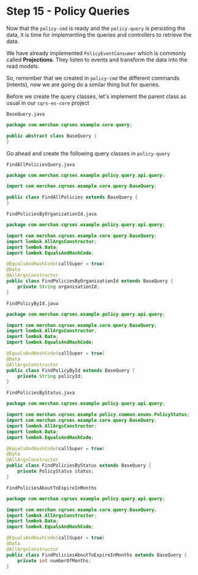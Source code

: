 # Step 15 - Policy Queries
Now that the `policy-cmd` is ready and the `policy-query` is persisting the data, it is time for implementing the queries and controllers to retrieve the data.

We have already implemented `PolicyEventConsumer` which is commonly called **Projections**. They listen to events and transform the data into the read models.

So, remember that we created in `policy-cmd` the different commands (intents), now we are going do a similar thing but for queries.

Before we create the query classes, let's implement the parent class as usual in our `cqrs-es-core` project

```BaseQuery.java```
```java
package com.merchan.cqrses.example.core.query;

public abstract class BaseQuery {
}

```

Go ahead and create the following query classes in `policy-query`

`FindAllPoliciesQuery.java`

```java
package com.merchan.cqrses.example.policy.query.api.query;

import com.merchan.cqrses.example.core.query.BaseQuery;

public class FindAllPolicies extends BaseQuery {
}

```

`FindPoliciesByOrganizationId.java`

```java
package com.merchan.cqrses.example.policy.query.api.query;

import com.merchan.cqrses.example.core.query.BaseQuery;
import lombok.AllArgsConstructor;
import lombok.Data;
import lombok.EqualsAndHashCode;

@EqualsAndHashCode(callSuper = true)
@Data
@AllArgsConstructor
public class FindPoliciesByOrganizationId extends BaseQuery {
    private String organisationId;
}

```

`FindPolicyById.java`

```java
package com.merchan.cqrses.example.policy.query.api.query;

import com.merchan.cqrses.example.core.query.BaseQuery;
import lombok.AllArgsConstructor;
import lombok.Data;
import lombok.EqualsAndHashCode;

@EqualsAndHashCode(callSuper = true)
@Data
@AllArgsConstructor
public class FindPolicyById extends BaseQuery {
    private String policyId;
}

```

`FindPoliciesByStatus.java`

```java
package com.merchan.cqrses.example.policy.query.api.query;

import com.merchan.cqrses.example.policy.common.enums.PolicyStatus;
import com.merchan.cqrses.example.core.query.BaseQuery;
import lombok.AllArgsConstructor;
import lombok.Data;
import lombok.EqualsAndHashCode;

@EqualsAndHashCode(callSuper = true)
@Data
@AllArgsConstructor
public class FindPoliciesByStatus extends BaseQuery {
    private PolicyStatus status;
}

```

`FindPoliciesAboutToExpireInMonths`

```java
package com.merchan.cqrses.example.policy.query.api.query;

import com.merchan.cqrses.example.core.query.BaseQuery;
import lombok.AllArgsConstructor;
import lombok.Data;
import lombok.EqualsAndHashCode;

@EqualsAndHashCode(callSuper = true)
@Data
@AllArgsConstructor
public class FindPoliciesAboutToExpireInMonths extends BaseQuery {
    private int numberOfMonths;
}

```